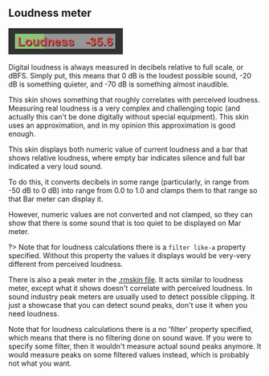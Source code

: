 ## Loudness meter

<img src="resources\loudness.PNG" title="Loudness" />

Digital loudness is always measured in decibels relative to full scale, or dBFS. Simply put, this means that 0 dB is the loudest possible sound, -20 dB is something quieter, and -70 dB is something almost inaudible.

This skin shows something that roughly correlates with perceived loudness. Measuring real loudness is a very complex and challenging topic (and actually this can't be done digitally without special equipment). This skin uses an approximation, and in my opinion this approximation is good enough.

This skin displays both numeric value of current loudness and a bar that shows relative loudness, where empty bar indicates silence and full bar indicated a very loud sound.

To do this, it converts decibels in some range (particularly, in range from -50 dB to 0 dB) into range from 0.0 to 1.0 and clamps them to that range so that Bar meter can display it.

However, numeric values are not converted and not clamped, so they can show that there is some sound that is too quiet to be displayed on Mar meter.

?> Note that for loudness calculations there is a `filter like-a` property specified. Without this property the values it displays would be very-very different from perceived loudness.

There is also a peak meter in the [.rmskin file](https://github.com/d-uzlov/Rainmeter-Plugins-by-rxtd/raw/master/AudioAnalyzer/documentation/user-documentation/example%20skins/AudioAnalyzer%20Example%20Skins_1.1.5.1.rmskin). It acts similar to loudness meter, except what it shows doesn't correlate with perceived loudness. In sound industry peak meters are usually used to detect possible clipping. It just a showcase that you can detect sound peaks, don't use it when you need loudness.

Note that for loudness calculations there is a no 'filter' property specified, which means that there is no filtering done on sound wave. If you were to specify some filter, then it wouldn't measure actual sound peaks anymore. It would measure peaks on some filtered values instead, which is probably not what you want.

